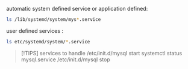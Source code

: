 
automatic system defined service or application defined:
```bash
ls /lib/systemd/system/mys*.service
```


user defined services :
```bash
ls etc/systemd/system/*.service
```


> [!TIPS] services to handle
/etc/init.d/mysql start 
systemctl status mysql.service 
/etc/init.d/mysql stop 

